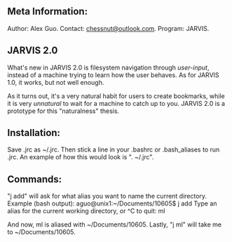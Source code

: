 Meta Information:
-------------------
Author: Alex Guo.
Contact: chessnut@outlook.com.
Program: JARVIS.

JARVIS 2.0
-------------

What's new in JARVIS 2.0 is filesystem navigation through _user-input_, instead of
a machine trying to learn how the user behaves. As for JARVIS 1.0, it works,
but not well enough.

As it turns out, it's a very natural habit for users to create
bookmarks, while it is very _unnatural_ to wait for a machine
to catch up to you. JARVIS 2.0 is a prototype for this "naturalness"
thesis.

Installation:
-------------
Save .jrc as ~/.jrc. Then stick a line in your .bashrc or .bash_aliases to run .jrc.
An example of how this would look is ". ~/.jrc".

Commands:
----------
"j add" will ask for what alias you want to name the current directory.
Example (bash output):
aguo@unix1:~/Documents/10605$ j add
Type an alias for the current working directory, or ^C to quit:
ml

And now, ml is aliased with ~/Documents/10605. Lastly, "j ml" will take
me to ~/Documents/10605.
